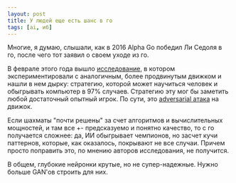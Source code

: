 ```yaml
---
layout: post
title: У людей еще есть шанс в го
tags: [ai, иб]
---
```

Многие, я думаю, слышали, как в 2016 Alpha Go победил Ли Седоля в го, после чего тот заявил о своем уходе из го.

В феврале этого года вышло [исследование](https://goattack.far.ai/pdfs/go_attack_paper.pdf), в котором экспериментировали с аналогичным, более продвинутым движком и нашли в нем дырку: стратегию, которой может научиться человек и обыгрывать компьютер в 97% случаев. Стратегию эту мог бы заметить любой достаточный опытный игрок. По сути, это [adversarial атака](/2023/08/01/adversarial-attacks-on-gpt.html) на движок.

Если шахматы "почти решены" за счет алгоритмов и вычислительных мощностей, и там все +- предсказуемо и понятно качество, то с го получается сложнее: да, ИИ обыгрывает чемпионов, но засчет кучи паттернов, которые, как оказалось, покрывают не все случаи. Причем просто поправить это, по мнению авторов исследования, не получится.

В общем, глубокие нейронки крутые, но не супер-надежные. Нужно больше GAN'ов строить для них.

